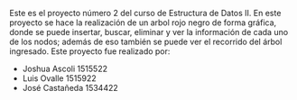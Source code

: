 Este es el proyecto número 2 del curso de Estructura de Datos II. 
En este proyecto se hace la realización de un arbol rojo negro de forma gráfica, donde se puede insertar, buscar, eliminar y ver la información de cada uno de los nodos; además de eso también se puede ver el recorrido del árbol ingresado. 
Este proyecto fue realizado por: 
- Joshua Ascoli 1515522
- Luis Ovalle 1515922
- José Castañeda 1534422
